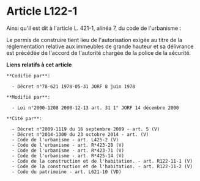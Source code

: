 # Article L122-1

Ainsi qu'il est dit à l'article L. 421-1, alinéa 7, du code de l'urbanisme :

Le permis de construire tient lieu de l'autorisation exigée au titre de la réglementation relative aux immeubles de grande
hauteur et sa délivrance est précédée de l'accord de l'autorité chargée de la police de la sécurité.

**Liens relatifs à cet article**

	**Codifié par**:

	  - Décret n°78-621 1978-05-31 JORF 8 juin 1978

	**Modifié par**:

	  - Loi n°2000-1208 2000-12-13 art. 31 1° JORF 14 décembre 2000

	**Cité par**:

	  - Décret n°2009-1119 du 16 septembre 2009 - art. 5 (V)
	  - Décret n°2014-1300 du 23 octobre 2014 - art. (V)
	  - Code de l'urbanisme - art. L425-2 (V)
	  - Code de l'urbanisme - art. R*423-28 (V)
	  - Code de l'urbanisme - art. R*423-71 (V)
	  - Code de l'urbanisme - art. R*425-14 (V)
	  - Code de la construction et de l'habitation. - art. R122-11-1 (V)
	  - Code de la construction et de l'habitation. - art. R122-11-2 (V)
	  - Code du patrimoine - art. L621-10 (VD)
